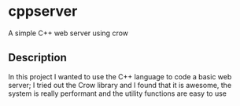# cppserver
A simple C++ web server using crow

## Description

In this project I wanted to use the C++ language to code a basic web server; I tried out the Crow library and I found that it is awesome, the system is really performant and the utility functions are easy to use 
